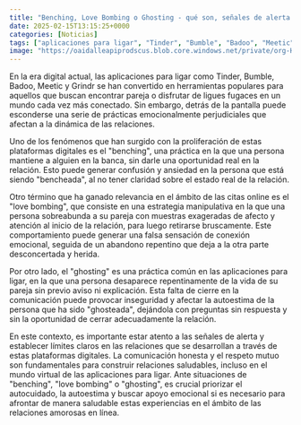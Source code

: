 ```yaml
---
title: "Benching, Love Bombing o Ghosting - qué son, señales de alerta y cómo afrontarlo si te ocurre en una relación"
date: 2025-02-15T13:15:25+0000
categories: [Noticias]
tags: ["aplicaciones para ligar", "Tinder", "Bumble", "Badoo", "Meetic", "Grindr", "benching", "love bombing", "ghosting", "relaciones saludables", "comunicación honesta", "respeto mutuo", "autocuidado", "autoestima", "apoyo emocional."]
image: "https://oaidalleapiprodscus.blob.core.windows.net/private/org-HKmKxpuNw3Y88lm4EBrIPq0n/user-ZwiCXOggLL8ZNNKE2g7rXFmV/img-YB83glQxgGLAQiCUClpUZhUx.png?st=2025-02-15T12%3A15%3A24Z&se=2025-02-15T14%3A15%3A24Z&sp=r&sv=2024-08-04&sr=b&rscd=inline&rsct=image/png&skoid=d505667d-d6c1-4a0a-bac7-5c84a87759f8&sktid=a48cca56-e6da-484e-a814-9c849652bcb3&skt=2025-02-14T15%3A00%3A53Z&ske=2025-02-15T15%3A00%3A53Z&sks=b&skv=2024-08-04&sig=etGmw6CFjWAc7oakdglIHI1Vysg1IrLWkvnk/us7ASk%3D"
---
```


En la era digital actual, las aplicaciones para ligar como Tinder, Bumble, Badoo, Meetic y Grindr se han convertido en herramientas populares para aquellos que buscan encontrar pareja o disfrutar de ligues fugaces en un mundo cada vez más conectado. Sin embargo, detrás de la pantalla puede esconderse una serie de prácticas emocionalmente perjudiciales que afectan a la dinámica de las relaciones.

Uno de los fenómenos que han surgido con la proliferación de estas plataformas digitales es el "benching", una práctica en la que una persona mantiene a alguien en la banca, sin darle una oportunidad real en la relación. Esto puede generar confusión y ansiedad en la persona que está siendo "bencheada", al no tener claridad sobre el estado real de la relación.

Otro término que ha ganado relevancia en el ámbito de las citas online es el "love bombing", que consiste en una estrategia manipulativa en la que una persona sobreabunda a su pareja con muestras exageradas de afecto y atención al inicio de la relación, para luego retirarse bruscamente. Este comportamiento puede generar una falsa sensación de conexión emocional, seguida de un abandono repentino que deja a la otra parte desconcertada y herida.

Por otro lado, el "ghosting" es una práctica común en las aplicaciones para ligar, en la que una persona desaparece repentinamente de la vida de su pareja sin previo aviso ni explicación. Esta falta de cierre en la comunicación puede provocar inseguridad y afectar la autoestima de la persona que ha sido "ghosteada", dejándola con preguntas sin respuesta y sin la oportunidad de cerrar adecuadamente la relación.

En este contexto, es importante estar atento a las señales de alerta y establecer límites claros en las relaciones que se desarrollan a través de estas plataformas digitales. La comunicación honesta y el respeto mutuo son fundamentales para construir relaciones saludables, incluso en el mundo virtual de las aplicaciones para ligar. Ante situaciones de "benching", "love bombing" o "ghosting", es crucial priorizar el autocuidado, la autoestima y buscar apoyo emocional si es necesario para afrontar de manera saludable estas experiencias en el ámbito de las relaciones amorosas en línea.
    